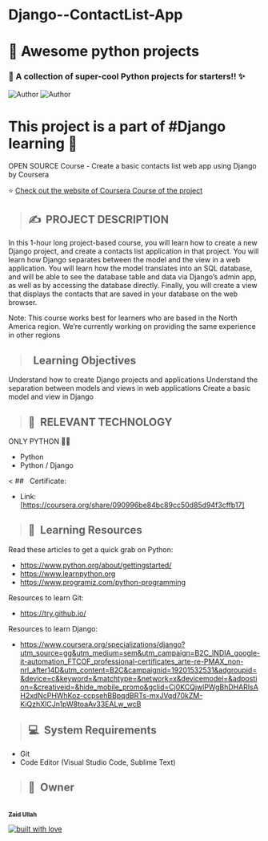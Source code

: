 # Django--ContactList-App

# 👣 **Awesome python projects**
### 🧐 A collection of super-cool Python projects for starters!! ✨

![Author](https://img.shields.io/badge/author-ZaidArman-orange)
![Author](https://img.shields.io/badge/author-mrinal41298-orange)
<!-- ![License](https://img.shields.io/badge/license-MIT-brightgreen) -->
<!-- ![Platform](https://img.shields.io/badge/platform-Visual%20Studio%20Code-blue) -->
<!-- ![Maintained](https://img.shields.io/maintenance/yes/2020) -->
<!-- ![Last Commit](https://img.shields.io/github/last-commit/garimasingh128/awesome-python-projects) -->
<!-- ![Release Date](https://img.shields.io/github/release-date/garimasingh128/awesome-python-projects) -->
<!-- ![Issues](https://img.shields.io/github/issues/garimasingh128/awesome-python-projects) -->
<!-- ![Stars GitHub](https://img.shields.io/github/stars/garimasingh128/awesome-python-projects) -->
<!-- ![Language](https://img.shields.io/github/languages/top/garimasingh128/awesome-python-projects) -->
<!-- ![Size](https://img.shields.io/github/repo-size/garimasingh128/awesome-python-projects) -->



# This project is a part of #Django learning  👣
  OPEN SOURCE Course - Create a basic contacts list web app using Django by Coursera 


⭐ [Check out the website of Coursera Course of the project ](https://www.coursera.org/learn/django-contacts-list-web-app)

>## ✍&nbsp; PROJECT DESCRIPTION
In this 1-hour long project-based course, you will learn how to create a new Django project, and create a contacts list application in that project. You will learn how Django separates between the model and the view in a web application. You will learn how the model translates into an SQL database, and will be able to see the database table and data via Django’s admin app, as well as by accessing the database directly. Finally, you will create a view that displays the contacts that are saved in your database on the web browser.

Note: This course works best for learners who are based in the North America region. We’re currently working on providing the same experience in other regions
> ## &nbsp; Learning Objectives
Understand how to create Django projects and applications
Understand the separation between models and views in web applications
Create a basic model and view in Django
>## 📂&nbsp; RELEVANT TECHNOLOGY
ONLY PYTHON 👨‍💻
* Python
* Python / Django

< ## &nbsp; Certificate:
- Link: [https://coursera.org/share/090996be84bc89cc50d85d94f3cffb17]

>## 📝&nbsp; Learning Resources

Read these articles to get a quick grab on Python:
- https://www.python.org/about/gettingstarted/
- https://www.learnpython.org
- https://www.programiz.com/python-programming

Resources to learn Git:
-  https://try.github.io/

Resources to learn Django:
-  https://www.coursera.org/specializations/django?utm_source=gg&utm_medium=sem&utm_campaign=B2C_INDIA_google-it-automation_FTCOF_professional-certificates_arte-re-PMAX_non-nrl_after14D&utm_content=B2C&campaignid=19201532531&adgroupid=&device=c&keyword=&matchtype=&network=x&devicemodel=&adpostion=&creativeid=&hide_mobile_promo&gclid=Cj0KCQjwlPWgBhDHARIsAH2xdNcPHWhKoz-ccpsehBBpqdBRTs-mxJVqd70kZM-KiQzhXlCJn1pW8toaAv33EALw_wcB

>## 💻&nbsp; System Requirements
-  Git
-  Code Editor (Visual Studio Code, Sublime Text)

>## 👬&nbsp; Owner

<a href="https://github.com/ZaidArman"><br /><sub><b>Zaid Ullah</b></sub></a><br/>


[![built with love](https://forthebadge.com/images/badges/built-with-love.svg)](https://github.com/ZaidArman/) 

